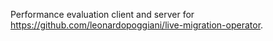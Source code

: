 Performance evaluation client and server for https://github.com/leonardopoggiani/live-migration-operator. 
